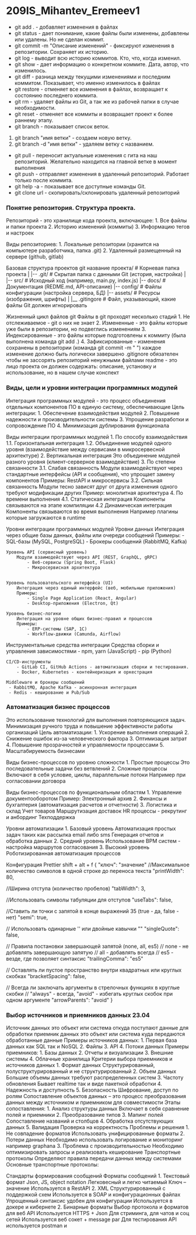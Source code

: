# 209IS_Mihantev_Eremeev1
- git add . - добавляет изменения в файлах
- git status - дает понимание, какие файлы были изменены, добавлены или удалены. Но не сделан коммит.
- git commit -m "Описание изменений" - фиксируют изменения в репозитории. Сохраняет их историю.
- git log - выводит всю историю коммитов. Кто, что, когда изменил.
- git show - дает информацию о конкретном коммите. Дата, автор, что изменилось.
- git diff - разница между текущими изменениями и последним коммитом. Показывает, что именно изменилось в файлах
- git restore - отменяет все изменения в файлах, возвращает к состоянию последнего коммита.
- git rm - удаляет файлы из Git, а так же из рабочей папки в случае необходимости.
- git reset - отменяет все коммиты и возвращает проект к более раннему этапу.
- git branch - показывает список веток.
1. git branch "имя ветки" - создаем новую ветку.
2. git branch -d "имя ветки" - удаляем ветку с названием.
- git pull - переносит актуальные изменения с гита на наш репозиторий. Желательно находится на главной ветке в момент выполнения
- git push - отправляет изменения в удаленный репозиторий. Работает только после коммита.
- git help -a - показывает все доступные команды Git.
- git clone url - скопировать/склонировать удаленный репозиторий

### Понятие репозитория. Структура проекта.
Репозиторий - это хранилище кода проекта, включающее:
    1. Все файлы и папки проекта 
    2. Историю изменений (коммиты)
    3. Информацию тегов и настроек

Виды репозиториев:
    1. Локальные репозитории (хранится на компьютере разработчика, папка .git)
    2. Удаленный размещенный на сервере (github, gitlab)

Базовая структура проектов git
    название проекта/       # Корневая папка проекта 
    |
    |-- .git/               # Скрытая папка с данными Git (история, настройка)
    |
    |-- src/                # Исходный ход (например, main.py, index.js)
    |-- docs/               # Документация (REDME.md, API-описание)
    |-- config/             # Файлы конфигурации (настройка сервера, БД)
    |-- assets/             # Ресурсы (изображения, шрифты)
    |
    |__ .gitingore          # Файл, указывающий, какие файлы Git должен игнорировать

Жизненный цикл файлов git
Файлы в git проходят несколько стадий
    1. Не отслеживаемое - git о них не знает
    2. Измененные - это файлы которые уже были в репозитории, но подвеглись изменениям
    3. Индексированные - это файлы которые подготовлены к коммиту (была выполнена команда git add .)
    4. Зафиксированные - изменения сохранены в репозитории (команда git commit -m " ")
каждое изменение должно быть логически завершено
.gitignore обязателен чтобы не зассорять репозиторий ненужными файлами
readme - это лицо проекта он должен содержать: описание, установку и использование, но в нашем случае конспект

### Виды, цели и уровни интеграции программных модулей
Интеграция программных модулей - это процесс объединения отдельных компонентов ПО в единую систему, обеспечивающие 
Цель интеграции: 
    1. Обеспечение взаимодействия модулей
    2. Повышение надежности и производительности системы
    3. Упрощение разработки и сопровождение ПО
    4. Минимизация дублирования функционала

Виды интеграции программных модулей
    1. По способу взаимодействия 
        1.1. Горизонтальная интеграция
        1.2. Объединение модулей одного уровня (взаимодействие между сервисами в микросервесной архитектуре)
    2. Вертикальная интеграция 
        Это объединение модулей разного уровня (клиент-серверное взаимодействие)
    3. По степени связанности 
        3.1. Слабая связанность
            Модули взаимодействуют через стандартные интерфейсы (API и сообщения), что упрощает замену компонентов
            Примеры: RestAPI и микросервисы
        3.2. Сильная связанность
            Модули тесно зависят друг от друга изменения одного требуют модификации других
            Пример: монолитная архитектура
    4. По времени выполнения
        4.1. Статическая интеграция
            Компоненты связываются на этапе компиляции
        4.2 Динамическая интеграция
            Компоненты связываются во время выполнения
            Например плагины которые загружаются в runtime

Уровни интеграции программных модулей
    Уровни данных
        Интеграция через общие базы данных, файлы или очереди сообщений
            Примеры:
                - SQL-базы (MySQL, PostgreSQL)
                - Брокеры сообщений (RabbitMQ, Kafka)

    Уровень API (сервисный уровень)
        Модули взаимодействуют через API (REST, GraphQL, gRPC)
            - Веб-сервисы (Spring Boot, Flask)
            - Микросервисная архитектура
        
    
    Уровень пользовательского интерфейса (UI)
        Интеграция через единый интерфейс (веб, мобильные приложения)
        Примеры:
            - Single Page Application (React, Angular)
            - Desktop-приложения (Electron, Qt)

    Уровень бизнес-логики
        Интеграция на уровне общих бизнес-правил и процессов
        Примеры:
            - ERP-системы (SAP, 1C)
            - Workflow-движки (Camunda, Airflow) 

Инструментальные средства интеграции 
    Средства сборки и управления зависимостями 
        - npm, yarn (JavaScript)
        - pip (Python)

    CI/CD-инструменты
        - GitLab CI, GitHub Actions - автоматизация сборки и тестирования.
        - Docker, Kubernetes - контейнеризация и оркестрация
    
    Middleware и брокеры сообщений
     - RabbitMQ, Apache Kafka - асинхронная интеграция
     - Redis - кеширование и Pub/Sub

### Автоматизация бизнес процессов
Это использование технологий для выполнения повторяющихся задач. Минимизация ручного труда и повышение эффективности работы организаций 
Цель автоматизации:
    1. Ускорение выполнения операций 
    2. Снижение ошибок из-за человеческого фактора
    3. Оптимизация затрат 
    4. Повышение прозрачностей и управляемости процессами 
    5. Масштабируемость бизнесами 

Виды бизнес-процессов по уровню сложности
    1. Простые процессы
        Это последовательные задачи без ветвлений 
    2. Сложные процессы
        Включают в себя условие, циклы, параллельные потоки 
        Например при согласовании договора

Виды бизнес-процессов по функциональным областям
    1. Управление документооборотом 
        Пример: Электронный архив
    2. Финансы и бухгалтерия (автоматизация расчетов и отчетности)
    3. Логистика и склад
        Учет товаров 
        Маршрутизация доставок 
        HR процессы - рекрутинг и анбординг
        Техподдержка 

Уровни автоматизации
    1. Базовый уровень 
        Автоматизация простых задач таких как рассылка email либо sms
        Генерация отчетов и обработка данных
    2. Средний уровень
        Использование BPM систем - настройка маршрутов согласования 
    3. Высокий уровень 
        Роботизированная автоматизация процессов 

Конфигурация Prettier
shift + alt + f
{
    "ключ": "значение"
//Максимальное количество символов в одной строке до переноса текста
    "printWidth": 80,

//Ширина отступа (количество пробелов)
    "tabWidth": 3,

//Использовать символы табуляции для отступов
    "useTabs": false,

//Ставить ли точки с запятой в конце выражений 35 (true - да, false - нет)
    "semi": true,

// Использовать одинарные '' или двойные кавычки ""
    "singleQuote": false,

// Правила постановки завершающей запятой (none, all, es5)
// none - не добавлять завершающую запятую 
// all - добавлять всегда
// es5 - везде, где позволяет синтаксис 
    "trailingComma": "es5"

// Оставлять ли пустое пространство внутри квадратных или круглых скобках 
    "bracketSpacing": false,

// Всегда ли заключать аргументы в стрелочных функциях в круглые скобки 
// "always" - всегда, "avoid" - избегать круглых скобок при одном аргументе
    "arrowParents": "avoid"
}

### Выбор источников и приемников данных 23.04
Источник данных это объект или система откуда поступают данные для обработки приемник данных это объект или система куда передаются обработанные данные
Примеры источников данных:
	1. Первая база данных как SQL так и NoSQL 
	2. Файлы
	3.  API
	4. Потоки данных 
Примеры приемников:
	1. Базы данных 
	2. Отчеты и визуализации
	3. Внешние системы
	4. Облачные хранилища
Критерии выбора приемников и источников данных
	1. Формат данных 
	Структурированный, полуструктурированный и не структурированный 
	2. Объем данных
	Большие объемы данных требуют распределенных систем
	3. Частоту обновления
	Бывает realtime так и виде пакетной обработки
	4. Надежность и доступность
	5. Безопасность
	Шифрование, доступ по ролям
Сопоставление объектов данных – это процесс преобразования данных между источником и приемником для совместимости 
Этапы сопоставления:
	1. Анализ структуры данных 
	Включает в себя сравнение полей и приемники
	2. Преобразование типов
	3. Мапинг полей
	Сопоставление названий и столбцов 
	4. Обработка отсутствующих данных 
	5. Валидация
	Проверка на корректность 
Проблемы и решения
	1. Не совпадение форматов 
	Использовать унифицированные форматы 
	2. Потери данных
	Необходимо использовать логирование и мониторинг например graphana
	3. Проблема с производительностью 
	Необходимо оптимизировать запросы и реализовать кеширование
Транспортные протоколы 
	Определяют правила передачи данных между системами 
Основные транспортные протоколы:


Стандарты формирования сообщений
Форматы сообщений 
	1. Текстовый формат
	Json, JS, object notation
	Легковесный и легко читаемый
	Ключ – значение
	Используется в RestAPI
	2. XML
	Структурированный с поддержкой схем
	Используется в SOAP и конфигурационных файлах
	Упрощенный синтаксис удобен для конфигурации 
	Используется в докере и кибернете 
	2. Бинарные форматы
Выбор протокола и форматов для веб API 
Используется HTTPS + Json
Для стриминга, для чатов и соц сетей
Используется веб сокет + message par
Для тестирования API используется postman и
